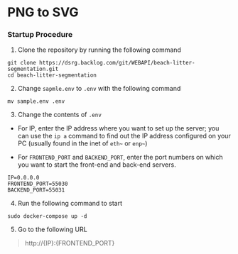 # PNG to SVG

### Startup Procedure

1. Clone the repository by running the following command

```
git clone https://dsrg.backlog.com/git/WEBAPI/beach-litter-segmentation.git
cd beach-litter-segmentation
```

2. Change `sapmle.env` to `.env` with the following command
```
mv sample.env .env
```

3. Change the contents of `.env`

- For IP, enter the IP address where you want to set up the server; you can use the `ip a` command to find out the IP address configured on your PC (usually found in the inet of `eth~` or `enp~`)

- For `FRONTEND_PORT` and `BACKEND_PORT`, enter the port numbers on which you want to start the front-end and back-end servers.

```
IP=0.0.0.0
FRONTEND_PORT=55030
BACKEND_PORT=55031
```
4. Run the following command to start

```
sudo docker-compose up -d
```

5. Go to the following URL
> http://{IP}:{FRONTEND_PORT}


